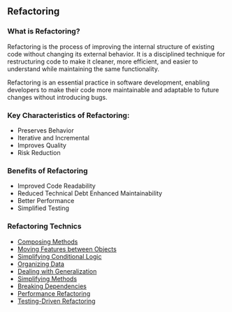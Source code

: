 ## Refactoring
### What is Refactoring?
Refactoring is the process of improving the internal structure of existing code without changing its external behavior. It is a disciplined technique for restructuring code to make it cleaner, more efficient, and easier to understand while maintaining the same functionality.

Refactoring is an essential practice in software development, enabling developers to make their code more maintainable and adaptable to future changes without introducing bugs.
### Key Characteristics of Refactoring:
- Preserves Behavior
- Iterative and Incremental
- Improves Quality
- Risk Reduction
### Benefits of Refactoring
- Improved Code Readability
- Reduced Technical Debt
Enhanced Maintainability
- Better Performance
- Simplified Testing
### Refactoring Technics
- [Composing Methods](ComposingMethods/intro.md)
- [Moving Features between Objects](MovingFeaturesBetweenObjects/intro.md)
- [Simplifying Conditional Logic](SimplifyingConditionalLogic/intro.md)
- [Organizing Data](OrganizingData/intro.md)
- [Dealing with Generalization](DealingwithGeneralization/intro.md)
- [Simplifying Methods](SimplifyingMethods/intro.md)
- [Breaking Dependencies](BreakingDependencies/intro.md)
- [Performance Refactoring](PerformanceRefactoring/intro.md)
- [Testing-Driven Refactoring](TestingDrivenRefactoring/intro.md)